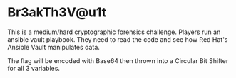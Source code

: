 # Br3akTh3V@u1t
This is a medium/hard cryptographic forensics challenge. Players run an ansible vault playbook. They need to read the code and see how Red Hat's Ansible Vault manipulates data.

The flag will be encoded with Base64 then thrown into a Circular Bit Shifter for all 3 variables.
